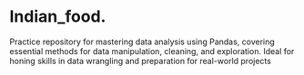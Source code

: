 # Indian_food.
Practice repository for mastering data analysis using Pandas, covering essential methods for data manipulation, cleaning, and exploration. Ideal for honing skills in data wrangling and preparation for real-world projects
